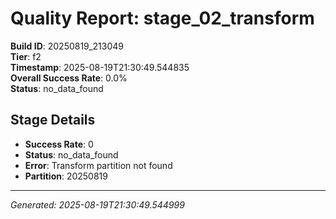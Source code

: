 # Quality Report: stage_02_transform

**Build ID**: 20250819_213049  
**Tier**: f2  
**Timestamp**: 2025-08-19T21:30:49.544835  
**Overall Success Rate**: 0.0%  
**Status**: no_data_found

## Stage Details

- **Success Rate**: 0
- **Status**: no_data_found
- **Error**: Transform partition not found
- **Partition**: 20250819

---
*Generated: 2025-08-19T21:30:49.544999*
